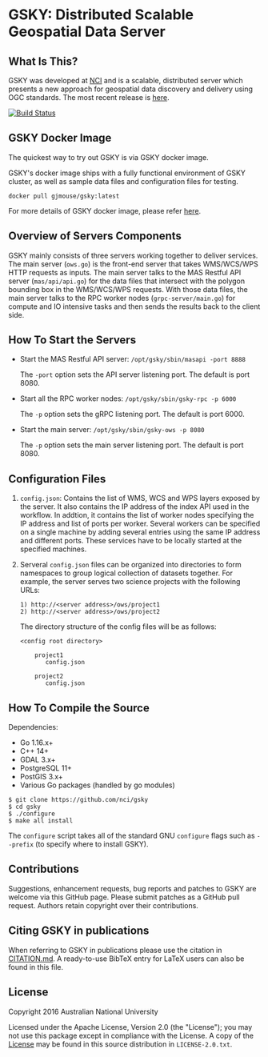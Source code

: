 GSKY: Distributed Scalable Geospatial Data Server
=================================================

What Is This?
-------------

GSKY was developed at [NCI](http://nci.org.au) and is a scalable,
distributed server which presents a new approach for geospatial data
discovery and delivery using OGC standards. The most recent release is
[here](https://github.com/nci/gsky/releases).

[![Build Status](https://api.travis-ci.com/nci/gsky.svg?branch=master)](https://travis-ci.com/github/nci/gsky)

GSKY Docker Image
-----------------

The quickest way to try out GSKY is via GSKY docker image.

GSKY's docker image ships with a fully functional environment of GSKY cluster,
as well as sample data files and configuration files for testing.

```
docker pull gjmouse/gsky:latest
```

For more details of GSKY docker image, please refer [here](docker/README.md).

Overview of Servers Components
------------------------------

GSKY mainly consists of three servers working together to deliver services. The main server (`ows.go`) is the front-end server that takes WMS/WCS/WPS HTTP requests as inputs. The main server talks to the MAS Restful API server (`mas/api/api.go`) for the data files that intersect with the polygon bounding box in the WMS/WCS/WPS requests. With those data files, the main server talks to the RPC worker nodes (`grpc-server/main.go`) for compute and IO intensive tasks and then sends the results back to the client side.

How To Start the Servers
------------------------

- Start the MAS Restful API server: `/opt/gsky/sbin/masapi -port 8888`

	The `-port` option sets the API server listening port. The default is port 8080.

- Start all the RPC worker nodes: `/opt/gsky/sbin/gsky-rpc -p 6000`

	The `-p` option sets the gRPC listening port. The default is port 6000.

- Start the main server: `/opt/gsky/sbin/gsky-ows -p 8080`

	The `-p` option sets the main server listening port. The default is port 8080.

Configuration Files
-------------------

1. `config.json`: Contains the list of WMS, WCS and WPS layers exposed by
   the server. It also contains the IP address of the index API used
   in the workflow. In addtion, it contains the list of worker nodes 
   specifying the IP address and list of ports per worker. Several workers 
   can be specified on a single machine by adding several entries using 
   the same IP address and different ports. These services have to be
   locally started at the specified machines.

2. Serveral `config.json` files can be organized into directories to form
   namespaces to group logical collection of datasets together.
   For example, the server serves two science projects with the following
   URLs:

   ```
   1) http://<server address>/ows/project1
   2) http://<server address>/ows/project2
   ```

   The directory structure of the config files will be as follows:

   ```
   <config root directory>

       project1
          config.json

       project2
          config.json
   ```

How To Compile the Source
-------------------------

Dependencies:

+ Go 1.16.x+
+ C++ 14+
+ GDAL 3.x+
+ PostgreSQL 11+
+ PostGIS 3.x+
+ Various Go packages (handled by go modules)

```console
$ git clone https://github.com/nci/gsky
$ cd gsky
$ ./configure
$ make all install
```

The `configure` script takes all of the standard GNU `configure` flags
such as `--prefix` (to specify where to install GSKY).

Contributions
-------------

Suggestions, enhancement requests, bug reports and patches to GSKY are
welcome via this GitHub page. Please submit patches as a GitHub pull
request. Authors retain copyright over their contributions.

Citing GSKY in publications
---------------------------

When referring to GSKY in publications please use the citation in
[CITATION.md](CITATION.md).  A ready-to-use BibTeX entry for LaTeX
users can also be found in this file.

License
-------

Copyright 2016 Australian National University

Licensed under the Apache License, Version 2.0 (the "License"); you
may not use this package except in compliance with the License.  A
copy of the [License](http://www.apache.org/licenses/LICENSE-2.0) may
be found in this source distribution in `LICENSE-2.0.txt`.
